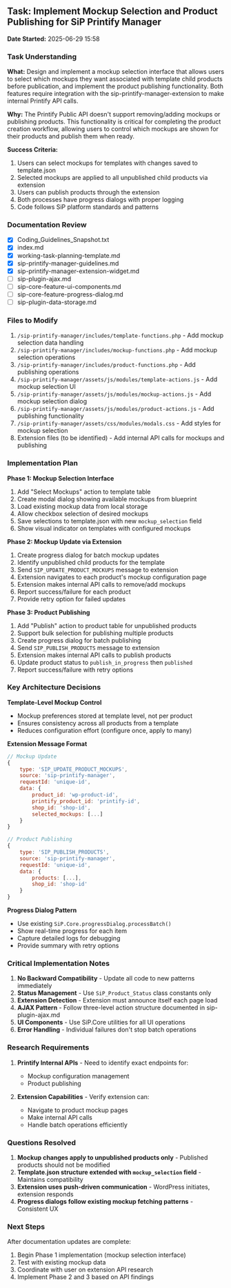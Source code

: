 ## Task: Implement Mockup Selection and Product Publishing for SiP Printify Manager
**Date Started:** 2025-06-29 15:58

### Task Understanding
**What:** Design and implement a mockup selection interface that allows users to select which mockups they want associated with template child products before publication, and implement the product publishing functionality. Both features require integration with the sip-printify-manager-extension to make internal Printify API calls.

**Why:** The Printify Public API doesn't support removing/adding mockups or publishing products. This functionality is critical for completing the product creation workflow, allowing users to control which mockups are shown for their products and publish them when ready.

**Success Criteria:** 
1. Users can select mockups for templates with changes saved to template.json
2. Selected mockups are applied to all unpublished child products via extension
3. Users can publish products through the extension
4. Both processes have progress dialogs with proper logging
5. Code follows SiP platform standards and patterns

### Documentation Review
- [x] Coding_Guidelines_Snapshot.txt
- [x] index.md 
- [x] working-task-planning-template.md
- [x] sip-printify-manager-guidelines.md
- [x] sip-printify-manager-extension-widget.md
- [ ] sip-plugin-ajax.md
- [ ] sip-core-feature-ui-components.md
- [ ] sip-core-feature-progress-dialog.md
- [ ] sip-plugin-data-storage.md

### Files to Modify
1. `/sip-printify-manager/includes/template-functions.php` - Add mockup selection data handling
2. `/sip-printify-manager/includes/mockup-functions.php` - Add mockup selection operations
3. `/sip-printify-manager/includes/product-functions.php` - Add publishing operations
4. `/sip-printify-manager/assets/js/modules/template-actions.js` - Add mockup selection UI
5. `/sip-printify-manager/assets/js/modules/mockup-actions.js` - Add mockup selection dialog
6. `/sip-printify-manager/assets/js/modules/product-actions.js` - Add publishing functionality
7. `/sip-printify-manager/assets/css/modules/modals.css` - Add styles for mockup selection
8. Extension files (to be identified) - Add internal API calls for mockups and publishing

### Implementation Plan

**Phase 1: Mockup Selection Interface**
1. Add "Select Mockups" action to template table
2. Create modal dialog showing available mockups from blueprint
3. Load existing mockup data from local storage
4. Allow checkbox selection of desired mockups
5. Save selections to template.json with new `mockup_selection` field
6. Show visual indicator on templates with configured mockups

**Phase 2: Mockup Update via Extension**
1. Create progress dialog for batch mockup updates
2. Identify unpublished child products for the template
3. Send `SIP_UPDATE_PRODUCT_MOCKUPS` message to extension
4. Extension navigates to each product's mockup configuration page
5. Extension makes internal API calls to remove/add mockups
6. Report success/failure for each product
7. Provide retry option for failed updates

**Phase 3: Product Publishing**
1. Add "Publish" action to product table for unpublished products
2. Support bulk selection for publishing multiple products
3. Create progress dialog for batch publishing
4. Send `SIP_PUBLISH_PRODUCTS` message to extension
5. Extension makes internal API calls to publish products
6. Update product status to `publish_in_progress` then `published`
7. Report success/failure with retry options

### Key Architecture Decisions

**Template-Level Mockup Control**
- Mockup preferences stored at template level, not per product
- Ensures consistency across all products from a template
- Reduces configuration effort (configure once, apply to many)

**Extension Message Format**
```javascript
// Mockup Update
{
    type: 'SIP_UPDATE_PRODUCT_MOCKUPS',
    source: 'sip-printify-manager',
    requestId: 'unique-id',
    data: {
        product_id: 'wp-product-id',
        printify_product_id: 'printify-id',
        shop_id: 'shop-id',
        selected_mockups: [...]
    }
}

// Product Publishing
{
    type: 'SIP_PUBLISH_PRODUCTS',
    source: 'sip-printify-manager',
    requestId: 'unique-id',
    data: {
        products: [...],
        shop_id: 'shop-id'
    }
}
```

**Progress Dialog Pattern**
- Use existing `SiP.Core.progressDialog.processBatch()`
- Show real-time progress for each item
- Capture detailed logs for debugging
- Provide summary with retry options

### Critical Implementation Notes

1. **No Backward Compatibility** - Update all code to new patterns immediately
2. **Status Management** - Use `SiP_Product_Status` class constants only
3. **Extension Detection** - Extension must announce itself each page load
4. **AJAX Pattern** - Follow three-level action structure documented in sip-plugin-ajax.md
5. **UI Components** - Use SiP.Core utilities for all UI operations
6. **Error Handling** - Individual failures don't stop batch operations

### Research Requirements

1. **Printify Internal APIs** - Need to identify exact endpoints for:
   - Mockup configuration management
   - Product publishing
   
2. **Extension Capabilities** - Verify extension can:
   - Navigate to product mockup pages
   - Make internal API calls
   - Handle batch operations efficiently

### Questions Resolved

1. **Mockup changes apply to unpublished products only** - Published products should not be modified
2. **Template.json structure extended with `mockup_selection` field** - Maintains compatibility
3. **Extension uses push-driven communication** - WordPress initiates, extension responds
4. **Progress dialogs follow existing mockup fetching patterns** - Consistent UX

### Next Steps

After documentation updates are complete:
1. Begin Phase 1 implementation (mockup selection interface)
2. Test with existing mockup data
3. Coordinate with user on extension API research
4. Implement Phase 2 and 3 based on API findings